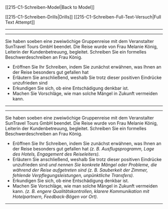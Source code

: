 [[215-C1-Schreiben-Model|Back to Model]]

[[215-C1-Schreiben-Drills|Drills]]
[[215-C1-Schreiben-Full-Text-Versuch|Full Text Attempt]]

----
---

Sie haben soeben eine zweiwöchige Gruppenreise mit dem Veranstalter SunTravel Tours GmbH beendet. Die Reise wurde von Frau Melanie König, Leiterin der Kundenbetreuung, begleitet. Schreiben Sie ein formelles Beschwerdeschreiben an Frau König.
- Eröffnen Sie Ihr Schreiben, indem Sie zunächst erwähnen, was Ihnen an der Reise besonders gut gefallen hat 
- Erläutern Sie anschließend, weshalb Sie trotz dieser positiven Eindrücke unzufrieden sind
- Erkundigen Sie sich, ob eine Entschädigung denkbar ist.
- Machen Sie Vorschläge, wie man solche Mängel in Zukunft vermeiden kann.

---


















---

Sie haben soeben eine zweiwöchige Gruppenreise mit dem Veranstalter SunTravel Tours GmbH beendet. Die Reise wurde von Frau Melanie König, Leiterin der Kundenbetreuung, begleitet.
Schreiben Sie ein formelles Beschwerdeschreiben an Frau König.

- Eröffnen Sie Ihr Schreiben, indem Sie zunächst erwähnen, was Ihnen an der Reise besonders gut gefallen hat 
*(z. B. Ausflugsprogramm, Lage des Hotels, Engagement des Reiseleiters).*
- Erläutern Sie anschließend, weshalb Sie trotz dieser positiven Eindrücke unzufrieden sind
*und nennen Sie konkrete Mängel oder Probleme, die während der Reise aufgetreten sind* 
*(z. B. Sauberkeit der Zimmer, fehlende Verpflegungsleistungen, unpünktliche Transfers).*
- Erkundigen Sie sich, ob eine Entschädigung denkbar ist.
- Machen Sie Vorschläge, wie man solche Mängel in Zukunft vermeiden kann.
*(z. B. engere Qualitätskontrollen, klarere Kommunikation mit Hotelpartnern, Feedback-Bögen vor Ort).*
 

---


